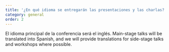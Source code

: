 ```yaml
---
title: '¿En qué idioma se entregarán las presentaciones y las charlas?'
category: general
order: 2
---
```


El idioma principal de la conferencia será el inglés. Main-stage talks will be translated into Spanish, and we will provide translations for side-stage talks and workshops where possible.
